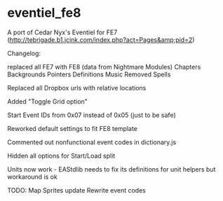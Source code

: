 # eventiel_fe8
A port of Cedar Nyx's Eventiel for FE7 (http://tebrigade.b1.jcink.com/index.php?act=Pages&amp;pid=2)

Changelog:

replaced all FE7 with FE8 (data from Nightmare Modules)
  Chapters
  Backgrounds
  Pointers
  Definitions
  Music
  Removed Spells

Replaced all Dropbox urls with relative locations

Added "Toggle Grid option"

Start Event IDs from 0x07 instead of 0x05 (just to be safe)

Reworked default settings to fit FE8 template

Commented out nonfunctional event codes in dictionary.js

Hidden all options for Start/Load split

Units now work - EAStdlib needs to fix its definitions for unit helpers but workaround is ok

TODO:
Map Sprites update
Rewrite event codes


